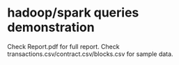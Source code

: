 # hadoop/spark queries demonstration

Check Report.pdf for full report.
Check transactions.csv/contract.csv/blocks.csv for sample data.
